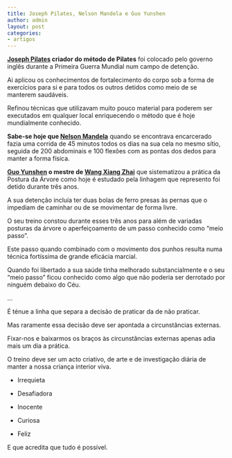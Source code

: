 ```yaml
---
title: Joseph Pilates, Nelson Mandela e Guo Yunshen
author: admin
layout: post
categories:
- artigos
---
```

**<a href="http://en.wikipedia.org/wiki/Joseph_Pilates" target="_blank">Joseph Pilates</a> criador do método de Pilates** foi colocado pelo governo inglês durante a Primeira Guerra Mundial num campo de detenção.

Ai aplicou os conhecimentos de fortalecimento do corpo sob a forma de exercícios para si e para todos os outros detidos como meio de se manterem saudáveis.

Refinou técnicas que utilizavam muito pouco material para poderem ser executados em qualquer local enriquecendo o método que é hoje mundialmente conhecido.

**Sabe-se hoje que <a href="http://www.vivocoaching.com/2012/07/19/leadership-lessons-nelson-mandela/" target="_blank">Nelson Mandela</a>** quando se encontrava encarcerado fazia uma corrida de 45 minutos todos os dias na sua cela no mesmo sítio, seguida de 200 abdominais e 100 flexões com as pontas dos dedos para manter a forma física.

**<a href="http://en.wikipedia.org/wiki/Guo_Yunshen" target="_blank">Guo Yunshen</a> o mestre de <a href="http://en.wikipedia.org/wiki/Wang_Xiangzhai" target="_blank">Wang Xiang Zhai</a>** que sistematizou a prática da Postura da Árvore como hoje é estudado pela linhagem que represento foi detido durante três anos.

A sua detenção incluía ter duas bolas de ferro presas às pernas que o impediam de caminhar ou de se movimentar de forma livre.

O seu treino constou durante esses três anos para além de variadas posturas da árvore o aperfeiçoamento de um passo conhecido como &#8220;meio passo&#8221;.

Este passo quando combinado com o movimento dos punhos resulta numa técnica fortíssima de grande eficácia marcial.

Quando foi libertado a sua saúde tinha melhorado substancialmente e o seu &#8220;meio passo&#8221; ficou conhecido como algo que não poderia ser derrotado por ninguém debaixo do Céu.

&#8230;

É ténue a linha que separa a decisão de praticar da de não praticar.

Mas raramente essa decisão deve ser apontada a circunstâncias externas.

Fixar-nos e baixarmos os braços às circunstâncias externas apenas adia mais um dia a prática.

O treino deve ser um acto criativo, de arte e de investigação diária de manter a nossa criança interior viva.

* Irrequieta

* Desafiadora

* Inocente

* Curiosa

* Feliz

E que acredita que tudo é possível.
